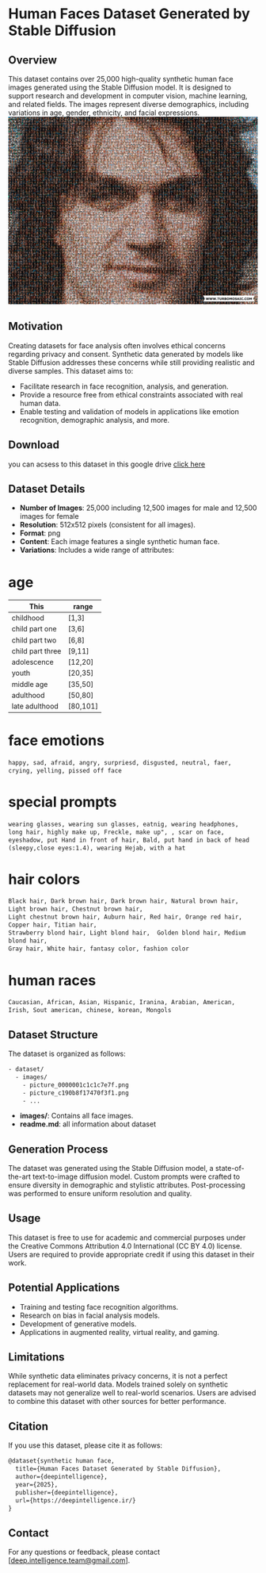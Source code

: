 # Human Faces Dataset Generated by Stable Diffusion

## Overview
This dataset contains over 25,000 high-quality synthetic human face images generated using the Stable Diffusion model. It is designed to support research and development in computer vision, machine learning, and related fields. The images represent diverse demographics, including variations in age, gender, ethnicity, and facial expressions.
![Alt text](Logo.jpg)

## Motivation
Creating datasets for face analysis often involves ethical concerns regarding privacy and consent. Synthetic data generated by models like Stable Diffusion addresses these concerns while still providing realistic and diverse samples. This dataset aims to:
- Facilitate research in face recognition, analysis, and generation.
- Provide a resource free from ethical constraints associated with real human data.
- Enable testing and validation of models in applications like emotion recognition, demographic analysis, and more.
## Download 
you can acsess to this dataset in this google drive [click here](https://drive.google.com/drive/folders/1hTfDL2h01fzX7z51GQxB4uaOf8wTbtSU?usp=drive_link)

## Dataset Details
- **Number of Images**: 25,000 including 12,500 images for male and 12,500 images for female
- **Resolution**: 512x512 pixels (consistent for all images).
- **Format**: png
- **Content**: Each image features a single synthetic human face.
- **Variations**: Includes a wide range of attributes:

# age
| This   | range       |
| ---    | ------     |
| childhood | [1,3] |
| child part one | [3,6] |
| child part two | [6,8] |
| child part three | [9,11] |
| adolescence | [12,20] |
| youth | [20,35] |
| middle age | [35,50] |
| adulthood | [50,80] |
| late adulthood | [80,101] |

# face emotions 
```
happy, sad, afraid, angry, surpriesd, disgusted, neutral, faer, crying, yelling, pissed off face
```
# special prompts
```
wearing glasses, wearing sun glasses, eatnig, wearing headphones, 
long hair, highly make up, Freckle, make up", , scar on face, 
eyeshadow, put Hand in front of hair, Bald, put hand in back of head
(sleepy,close eyes:1.4), wearing Hejab, with a hat
```
# hair colors
```
Black hair, Dark brown hair, Dark brown hair, Natural brown hair, Light brown hair, Chestnut brown hair,
Light chestnut brown hair, Auburn hair, Red hair, Orange red hair, Copper hair, Titian hair,
Strawberry blond hair, Light blond hair,  Golden blond hair, Medium blond hair,
Gray hair, White hair, fantasy color, fashion color
```
# human races
```
Caucasian, African, Asian, Hispanic, Iranina, Arabian, American, Irish, Sout american, chinese, korean, Mongols
```

## Dataset Structure
The dataset is organized as follows:
```
- dataset/
  - images/
    - picture_0000001c1c1c7e7f.png
    - picture_c190b8f17470f3f1.png
    - ...
```
- **images/**: Contains all face images.
- **readme.md**: all information about dataset

## Generation Process
The dataset was generated using the Stable Diffusion model, a state-of-the-art text-to-image diffusion model. Custom prompts were crafted to ensure diversity in demographic and stylistic attributes. Post-processing was performed to ensure uniform resolution and quality.

## Usage
This dataset is free to use for academic and commercial purposes under the Creative Commons Attribution 4.0 International (CC BY 4.0) license. Users are required to provide appropriate credit if using this dataset in their work.

## Potential Applications
- Training and testing face recognition algorithms.
- Research on bias in facial analysis models.
- Development of generative models.
- Applications in augmented reality, virtual reality, and gaming.

## Limitations
While synthetic data eliminates privacy concerns, it is not a perfect replacement for real-world data. Models trained solely on synthetic datasets may not generalize well to real-world scenarios. Users are advised to combine this dataset with other sources for better performance.

## Citation
If you use this dataset, please cite it as follows:
```
@dataset{synthetic human face,
  title={Human Faces Dataset Generated by Stable Diffusion},
  author={deepintelligence},
  year={2025},
  publisher={deepintelligence},
  url={https://deepintelligence.ir/}
}
```

## Contact
For any questions or feedback, please contact [deep.intelligence.team@gmail.com].


